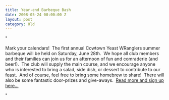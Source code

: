```yaml
---
title: Year-end Barbeque Bash
date: 2008-05-24 00:00:00 Z
layout: post
category: Old
---
```


"<p>Mark your calendars!&nbsp; The first annual Cowtown Yeast WRanglers summer barbeque will be held on Saturday&#44; June 28th.&nbsp; We hope all club members and their families can join us for an afternoon of fun and comraderie (and beer!).&nbsp; The club will supply the main course&#44; and we encourage anyone who is interested to bring a salad&#44; side dish&#44; or dessert to contribute to our feast.&nbsp; And of course&#44; feel free to bring some homebrew to share!&nbsp; There will also be some fantastic door-prizes and give-aways.&nbsp; <a href="/LinkClick.aspx?link=315&amp;tabid=171">Read more and sign up here...</a></p>"
